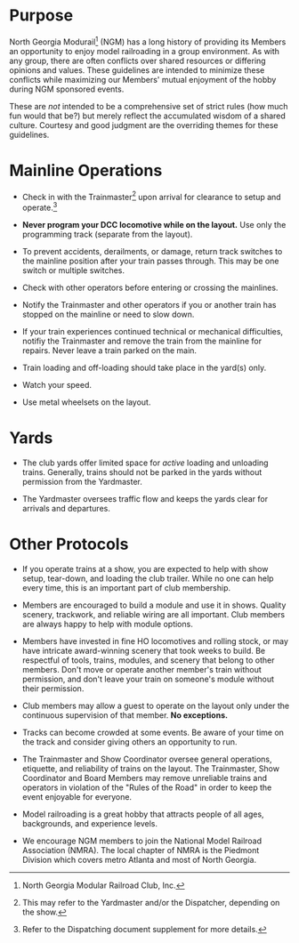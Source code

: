 # Purpose
North Georgia Modurail[^NGM1] (NGM) has a long history of providing its Members an opportunity to enjoy model railroading in a group environment. As with any group, there are often conflicts over shared resources or differing opinions and values. These guidelines are intended to minimize these conflicts while maximizing our Members' mutual enjoyment of the hobby during NGM sponsored events.

These are *not* intended to be a comprehensive set of strict rules (how much fun would that be?) but merely reflect the accumulated wisdom of a shared culture. Courtesy and good judgment are the overriding themes for these guidelines.


[^NGM1]: North Georgia Modular Railroad Club, Inc.

# Mainline Operations
* Check in with the Trainmaster[^OP1] upon arrival for clearance to setup and operate.[^OP2]

* **Never program your DCC locomotive while on the layout.** Use only the programming track (separate from the layout).

* To prevent accidents, derailments, or damage, return track switches to the mainline position after your train passes through. This may be one switch or multiple switches.

* Check with other operators before entering or crossing the mainlines.

* Notify the Trainmaster and other operators if you or another train has stopped on the mainline or need to slow down.

* If your train experiences continued technical or mechanical difficulties, notifiy the Trainmaster and remove the train from the mainline for repairs. Never leave a train parked on the main.

* Train loading and off-loading should take place in the yard(s) only.

* Watch your speed.

* Use metal wheelsets on the layout.

[^OP1]: This may refer to the Yardmaster and/or the Dispatcher, depending on the show.
[^OP2]: Refer to the Dispatching document supplement for more details.

# Yards
* The club yards offer limited space for *active* loading and unloading trains. Generally, trains should not be parked in the yards without permission from the Yardmaster.

* The Yardmaster oversees traffic flow and keeps the yards clear for arrivals and departures.

# Other Protocols
* If you operate trains at a show, you are expected to help with show setup, tear-down, and loading the club trailer. While no one can help every time, this is an important part of club membership.

* Members are encouraged to build a module and use it in shows. Quality scenery, trackwork, and reliable wiring are all important. Club members are always happy to help with module options.

* Members have invested in fine HO locomotives and rolling stock, or may have intricate award-winning scenery that took weeks to build. Be respectful of tools, trains, modules, and scenery that belong to other members. Don't move or operate another member's train without permission, and don't leave your train on someone's module without their permission.

* Club members may allow a guest to operate on the layout only under the continuous supervision of that member. **No exceptions.**

* Tracks can become crowded at some events. Be aware of your time on the track and consider giving others an opportunity to run.

* The Trainmaster and Show Coordinator oversee general operations, etiquette, and reliability of trains on the layout. The Trainmaster, Show Coordinator and Board Members may remove unreliable trains and operators in violation of the "Rules of the Road" in order to keep the event enjoyable for everyone.

* Model railroading is a great hobby that attracts people of all ages, backgrounds, and experience levels.

* We encourage NGM members to join the National Model Railroad Association (NMRA). The local chapter of NMRA is the Piedmont Division which covers metro Atlanta and most of North Georgia.

